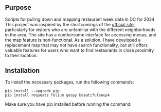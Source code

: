 #

## Purpose

Scripts for pulling down and mapping restaurant week data in DC for 2024. This project was inspired by the shortcomings of the [official site](https://www.ramw.org/restaurantweek), particularly for visitors who are unfamiliar with the different neighborhoods in the area. The site has a cumbersome interface for accessing menus, and the map feature is non-functional. As a solution, I have developed a replacement map that may not have search functionality, but still offers valuable features for users who want to find restaurants in close proximity to their location.

## Installation

To install the necessary packages, run the following commands:

```shell
pip install --upgrade pip
pip install requests folium geopy beautifulsoup4
```

Make sure you have pip installed before running the command.
